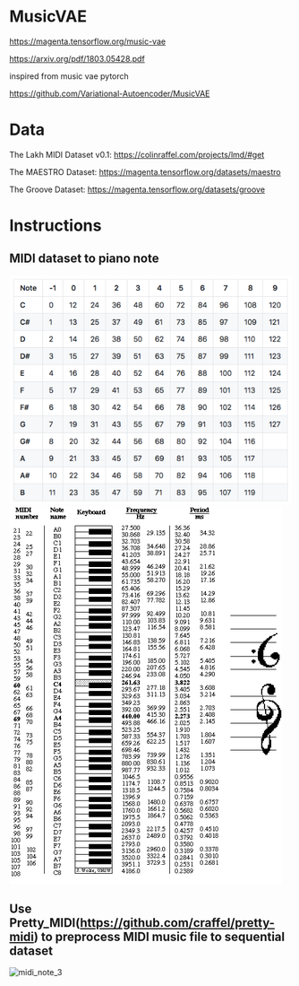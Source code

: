 # MusicVAE

https://magenta.tensorflow.org/music-vae

https://arxiv.org/pdf/1803.05428.pdf

inspired from music vae pytorch

https://github.com/Variational-Autoencoder/MusicVAE

# Data

The Lakh MIDI Dataset v0.1: https://colinraffel.com/projects/lmd/#get

The MAESTRO Dataset: https://magenta.tensorflow.org/datasets/maestro

The Groove Dataset: https://magenta.tensorflow.org/datasets/groove

# Instructions

## MIDI dataset to piano note

![midi_note](images/midi_num.png)
![midi_note_2](images/notes.gif)

## Use Pretty_MIDI(https://github.com/craffel/pretty-midi) to preprocess MIDI music file to sequential dataset

![midi_note_3](images/midi_seq.gif)

